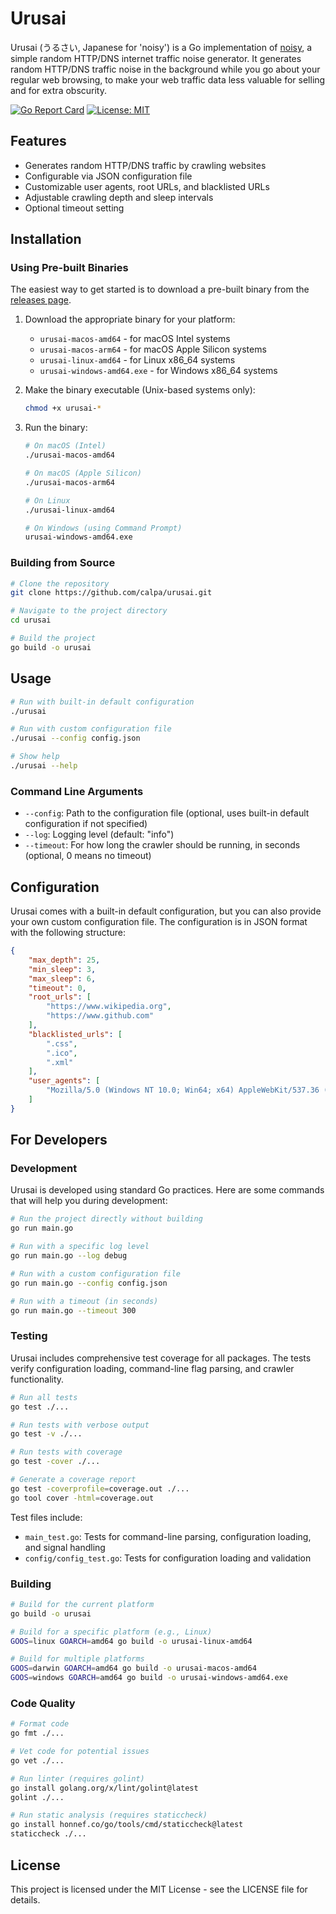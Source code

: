# Urusai

Urusai (うるさい, Japanese for 'noisy') is a Go implementation of [noisy](https://github.com/1tayH/noisy), a simple random HTTP/DNS internet traffic noise generator. It generates random HTTP/DNS traffic noise in the background while you go about your regular web browsing, to make your web traffic data less valuable for selling and for extra obscurity.

[![Go Report Card](https://goreportcard.com/badge/github.com/calpa/urusai)](https://goreportcard.com/report/github.com/calpa/urusai)
[![License: MIT](https://img.shields.io/badge/License-MIT-yellow.svg)](https://opensource.org/licenses/MIT)

## Features

- Generates random HTTP/DNS traffic by crawling websites
- Configurable via JSON configuration file
- Customizable user agents, root URLs, and blacklisted URLs
- Adjustable crawling depth and sleep intervals
- Optional timeout setting

## Installation

### Using Pre-built Binaries

The easiest way to get started is to download a pre-built binary from the [releases page](https://github.com/calpa/urusai/releases).

1. Download the appropriate binary for your platform:
   - `urusai-macos-amd64` - for macOS Intel systems
   - `urusai-macos-arm64` - for macOS Apple Silicon systems
   - `urusai-linux-amd64` - for Linux x86_64 systems
   - `urusai-windows-amd64.exe` - for Windows x86_64 systems

2. Make the binary executable (Unix-based systems only):
   ```bash
   chmod +x urusai-*
   ```

3. Run the binary:
   ```bash
   # On macOS (Intel)
   ./urusai-macos-amd64
   
   # On macOS (Apple Silicon)
   ./urusai-macos-arm64
   
   # On Linux
   ./urusai-linux-amd64
   
   # On Windows (using Command Prompt)
   urusai-windows-amd64.exe
   ```

### Building from Source

```bash
# Clone the repository
git clone https://github.com/calpa/urusai.git

# Navigate to the project directory
cd urusai

# Build the project
go build -o urusai
```

## Usage

```bash
# Run with built-in default configuration
./urusai

# Run with custom configuration file
./urusai --config config.json

# Show help
./urusai --help
```

### Command Line Arguments

- `--config`: Path to the configuration file (optional, uses built-in default configuration if not specified)
- `--log`: Logging level (default: "info")
- `--timeout`: For how long the crawler should be running, in seconds (optional, 0 means no timeout)

## Configuration

Urusai comes with a built-in default configuration, but you can also provide your own custom configuration file. The configuration is in JSON format with the following structure:

```json
{
    "max_depth": 25,
    "min_sleep": 3,
    "max_sleep": 6,
    "timeout": 0,
    "root_urls": [
        "https://www.wikipedia.org",
        "https://www.github.com"
    ],
    "blacklisted_urls": [
        ".css",
        ".ico",
        ".xml"
    ],
    "user_agents": [
        "Mozilla/5.0 (Windows NT 10.0; Win64; x64) AppleWebKit/537.36 (KHTML, like Gecko) Chrome/91.0.4472.124 Safari/537.36"
    ]
}
```

## For Developers

### Development

Urusai is developed using standard Go practices. Here are some commands that will help you during development:

```bash
# Run the project directly without building
go run main.go

# Run with a specific log level
go run main.go --log debug

# Run with a custom configuration file
go run main.go --config config.json

# Run with a timeout (in seconds)
go run main.go --timeout 300
```

### Testing

Urusai includes comprehensive test coverage for all packages. The tests verify configuration loading, command-line flag parsing, and crawler functionality.

```bash
# Run all tests
go test ./...

# Run tests with verbose output
go test -v ./...

# Run tests with coverage
go test -cover ./...

# Generate a coverage report
go test -coverprofile=coverage.out ./...
go tool cover -html=coverage.out
```

Test files include:
- `main_test.go`: Tests for command-line parsing, configuration loading, and signal handling
- `config/config_test.go`: Tests for configuration loading and validation

### Building

```bash
# Build for the current platform
go build -o urusai

# Build for a specific platform (e.g., Linux)
GOOS=linux GOARCH=amd64 go build -o urusai-linux-amd64

# Build for multiple platforms
GOOS=darwin GOARCH=amd64 go build -o urusai-macos-amd64
GOOS=windows GOARCH=amd64 go build -o urusai-windows-amd64.exe
```

### Code Quality

```bash
# Format code
go fmt ./...

# Vet code for potential issues
go vet ./...

# Run linter (requires golint)
go install golang.org/x/lint/golint@latest
golint ./...

# Run static analysis (requires staticcheck)
go install honnef.co/go/tools/cmd/staticcheck@latest
staticcheck ./...
```

## License

This project is licensed under the MIT License - see the LICENSE file for details.
